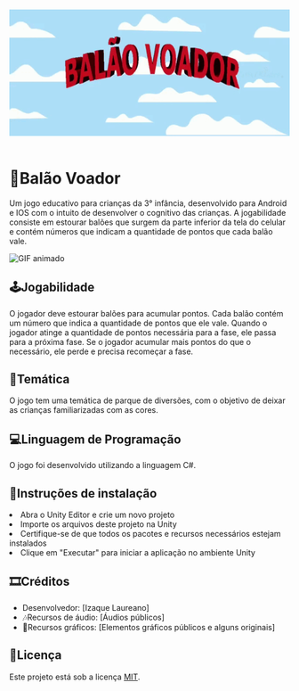 #
<!DOCTYPE html>
<html>
<header>
	<link rel="stylesheet" type="text/css" href="">
<div>
  <img src="Gif-Titulo.gif" alt="GIF animado">
 </div>
</header>
<body>
	<h1>🎈Balão Voador</h1>
	<p>Um jogo educativo para crianças da 3° infância, desenvolvido para Android e IOS com o intuito de desenvolver o cognitivo das crianças. A jogabilidade consiste em estourar balões que surgem da parte inferior da tela do celular e contém números que indicam a quantidade de pontos que cada balão vale.</p>
	<img src="GIF-jogo.gif" alt="GIF animado">
	<h2>🕹Jogabilidade</h2>
	<p>O jogador deve estourar balões para acumular pontos. Cada balão contém um número que indica a quantidade de pontos que ele vale. Quando o jogador atinge a quantidade de pontos necessária para a fase, ele passa para a próxima fase. Se o jogador acumular mais pontos do que o necessário, ele perde e precisa recomeçar a fase.</p>
	<h2>🎪Temática</h2>
	<p>O jogo tem uma temática de parque de diversões, com o objetivo de deixar as crianças familiarizadas com as cores.</p>
	<h2>💻Linguagem de Programação</h2>
	<p>O jogo foi desenvolvido utilizando a linguagem C#.</p>
	<h2>📄Instruções de instalação</h2>
	<li>Abra o Unity Editor e crie um novo projeto</li>
		<li>Importe os arquivos deste projeto na Unity</li>
		<li>Certifique-se de que todos os pacotes e recursos necessários estejam instalados</li>
		<li>Clique em "Executar" para iniciar a aplicação no ambiente Unity</li>
	</ol>
	<h2>🎞Créditos</h2>
	<ul>
		<li>Desenvolvedor: [Izaque Laureano]</li>
		<li>🎶Recursos de áudio: [Áudios públicos]</li>
		<li>🎨Recursos gráficos: [Elementos gráficos públicos e alguns originais]</li>
	</ul>
	<h2>📜Licença</h2>
	<p>Este projeto está sob a licença <a href="https://opensource.org/licenses/MIT">MIT</a>.</p>
</body>
</html>
